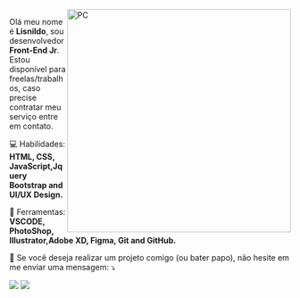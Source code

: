 <img src="https://camo.githubusercontent.com/d36ea8a39e4f6ba5ffe30669fd043e042d1063e4738107fc34174b0897563242/68747470733a2f2f7374617469632e636f6c6c65637475692e636f6d2f73686f74732f333235323338352f6a6f622d6f70656e696e672d6c61726765" min-width="400px" max-width="400px" width="400px" align="right" alt="PC">

<p align="left"> 
  Olá meu nome é <strong>Lisnildo</strong>, sou desenvolvedor <strong>Front-End Jr</strong>. Estou disponível para freelas/trabalhos, caso precise contratar meu serviço entre em contato.
</p>

<p align="left">
   💻 Habilidades: <strong>HTML, CSS, JavaScript,Jquery Bootstrap and UI/UX Design.</strong>
</p>

<p align="left">
  🔧 Ferramentas: <strong>VSCODE, PhotoShop, Illustrator,Adobe XD, Figma, Git and GitHub.</strong>
</p>

<p align="left">
  💌 Se você deseja realizar um projeto comigo (ou bater papo), não hesite em me enviar uma mensagem: ⤵️
</p>

<p align="left">
  <a href="https://www.instagram.com/lisnildo" alt="Instagram">
  <img src="https://img.shields.io/badge/-Instagram-DF0174?style=for-the-badge&logo=instagram&logoColor=white&link=https://www.instagram.com/iuricoding/"/></a>

  <a href="https://www.linkedin.com/in/lisnildo" alt="Linkedin">
  <img src="https://img.shields.io/badge/-Linkedin-0e76a8?style=for-the-badge&logo=Linkedin&logoColor=white&link=https://www.linkedin.com/in/iuricode" /></a>
</p>  

